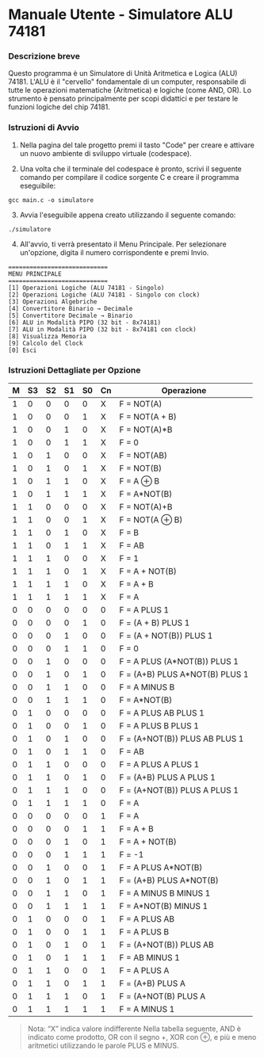 # **Manuale Utente - Simulatore ALU 74181**

### Descrizione breve
Questo programma è un Simulatore di Unità Aritmetica e Logica (ALU) 74181. L'ALU è il "cervello" fondamentale di un computer, responsabile di tutte le operazioni matematiche (Aritmetica) e logiche (come AND, OR). Lo strumento è pensato principalmente per scopi didattici e per testare le funzioni logiche del chip 74181.

### Istruzioni di Avvio

1. Nella pagina del tale progetto premi il tasto "Code" per creare e attivare un nuovo ambiente di sviluppo virtuale (codespace).

2. Una volta che il terminale del codespace è pronto, scrivi il seguente comando per compilare il codice sorgente C e creare il programma eseguibile:
```
gcc main.c -o simulatore
```
3. Avvia l'eseguibile appena creato utilizzando il seguente comando:
```
./simulatore
```
4. All'avvio, ti verrà presentato il Menu Principale. Per selezionare un'opzione, digita il numero corrispondente e premi Invio.
```
============================
MENU PRINCIPALE
============================
[1] Operazioni Logiche (ALU 74181 - Singolo)
[2] Operazioni Logiche (ALU 74181 - Singolo con clock)
[3] Operazioni Algebriche   
[4] Convertitore Binario → Decimale 
[5] Convertitore Decimale → Binario 
[6] ALU in Modalità PIPO (32 bit - 8x74181)
[7] ALU in Modalità PIPO (32 bit - 8x74181 con clock)
[8] Visualizza Memoria   
[9] Calcolo del Clock  
[0] Esci
```

### Istruzioni Dettagliate per Opzione

| M | S3 | S2 | S1 | S0 | Cn | Operazione | 
|---|----|----|----|----|----|------------|
| 1 | 0  | 0  | 0  | 0  | X  | F = NOT(A)|
| 1 | 0  | 0  | 0  | 1  | X  | F = NOT(A + B) |
| 1 | 0  | 0  | 1  | 0  | X  | F = NOT(A)*B |
| 1 | 0  | 0  | 1  | 1  | X  | F = 0 |
| 1 | 0  | 1  | 0  | 0  | X  | F = NOT(AB) |
| 1 | 0  | 1  | 0  | 1  | X  | F = NOT(B) |
| 1 | 0  | 1  | 1  | 0  | X  | F = A ⊕ B |
| 1 | 0  | 1  | 1  | 1  | X  | F = A*NOT(B) |
| 1 | 1  | 0  | 0  | 0  | X  | F = NOT(A)+B |
| 1 | 1  | 0  | 0  | 1  | X  | F = NOT(A ⊕ B) |
| 1 | 1  | 0  | 1  | 0  | X  | F = B |
| 1 | 1  | 0  | 1  | 1  | X  | F = AB |
| 1 | 1  | 1  | 0  | 0  | X  | F = 1 |
| 1 | 1  | 1  | 0  | 1  | X  | F = A + NOT(B) |
| 1 | 1  | 1  | 1  | 0  | X  | F = A + B |
| 1 | 1  | 1  | 1  | 1  | X  | F = A |
| 0 | 0  | 0  | 0  | 0  | 0  | F = A PLUS 1 |
| 0 | 0  | 0  | 0  | 1  | 0  | F = (A + B) PLUS 1 |
| 0 | 0  | 0  | 1  | 0  | 0  | F = (A + NOT(B)) PLUS 1 |
| 0 | 0  | 0  | 1  | 1  | 0  | F = 0 |
| 0 | 0  | 1  | 0  | 0  | 0  | F = A PLUS (A*NOT(B)) PLUS 1 |
| 0 | 0  | 1  | 0  | 1  | 0  | F = (A+B) PLUS A*NOT(B) PLUS 1 |
| 0 | 0  | 1  | 1  | 0  | 0  | F = A MINUS B |
| 0 | 0  | 1  | 1  | 1  | 0  | F = A*NOT(B) |
| 0 | 1  | 0  | 0  | 0  | 0  | F = A PLUS AB PLUS 1 |
| 0 | 1  | 0  | 0  | 1  | 0  | F = A PLUS B PLUS 1 |
| 0 | 1  | 0  | 1  | 0  | 0  | F = (A+NOT(B)) PLUS AB PLUS 1 |
| 0 | 1  | 0  | 1  | 1  | 0  | F = AB |
| 0 | 1  | 1  | 0  | 0  | 0  | F = A PLUS A PLUS 1 |
| 0 | 1  | 1  | 0  | 1  | 0  | F = (A+B) PLUS A PLUS 1 |
| 0 | 1  | 1  | 1  | 0  | 0  | F = (A+NOT(B)) PLUS A PLUS 1 |
| 0 | 1  | 1  | 1  | 1  | 0  | F = A |
| 0 | 0  | 0  | 0  | 0  | 1  | F = A |
| 0 | 0  | 0  | 0  | 1  | 1  | F = A + B |
| 0 | 0  | 0  | 1  | 0  | 1  | F = A + NOT(B) |
| 0 | 0  | 0  | 1  | 1  | 1  | F = -1 |
| 0 | 0  | 1  | 0  | 0  | 1  | F = A PLUS A*NOT(B) |
| 0 | 0  | 1  | 0  | 1  | 1  | F = (A+B) PLUS A*NOT(B) |
| 0 | 0  | 1  | 1  | 0  | 1  | F = A MINUS B MINUS 1 |
| 0 | 0  | 1  | 1  | 1  | 1  | F = A*NOT(B) MINUS 1 |
| 0 | 1  | 0  | 0  | 0  | 1  | F = A PLUS AB |
| 0 | 1  | 0  | 0  | 1  | 1  | F = A PLUS B |
| 0 | 1  | 0  | 1  | 0  | 1  | F = (A+NOT(B)) PLUS AB|
| 0 | 1  | 0  | 1  | 1  | 1  | F = AB MINUS 1 |
| 0 | 1  | 1  | 0  | 0  | 1  | F = A PLUS A |
| 0 | 1  | 1  | 0  | 1  | 1  | F = (A+B) PLUS A |
| 0 | 1  | 1  | 1  | 0  | 1  | F = (A+NOT(B) PLUS A |
| 0 | 1  | 1  | 1  | 1  | 1  | F = A MINUS 1 |


> Nota: “X” indica valore indifferente
> Nella tabella seguente, AND è indicato come prodotto, OR con il segno +, XOR con ⊕, e più e meno aritmetici utilizzando le parole PLUS e MINUS.
